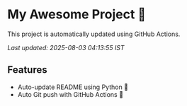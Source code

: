 # My Awesome Project 🚀

This project is automatically updated using GitHub Actions.

_Last updated: 2025-08-03 04:13:55 IST_

## Features
- Auto-update README using Python 🐍
- Auto Git push with GitHub Actions 🤖
